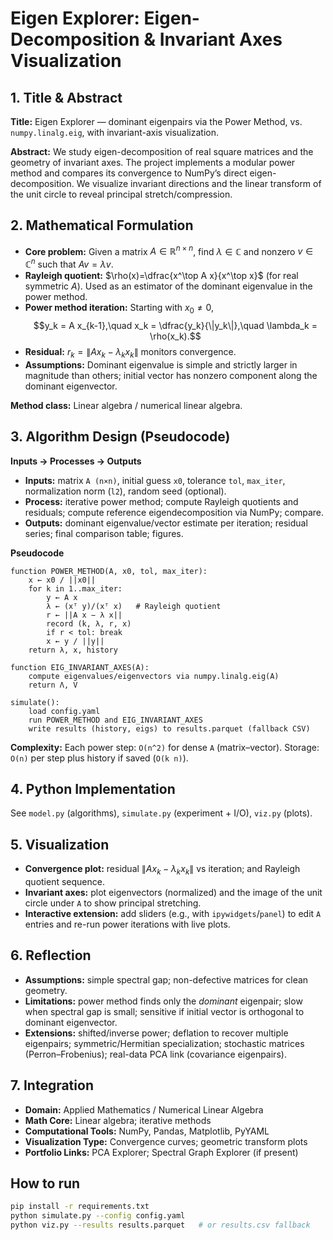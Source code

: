 # Eigen Explorer: Eigen-Decomposition & Invariant Axes Visualization

## 1. Title & Abstract
**Title:** Eigen Explorer — dominant eigenpairs via the Power Method, vs. `numpy.linalg.eig`, with invariant-axis visualization.

**Abstract:** We study eigen-decomposition of real square matrices and the geometry of invariant axes. The project implements a modular power method and compares its convergence to NumPy’s direct eigen-decomposition. We visualize invariant directions and the linear transform of the unit circle to reveal principal stretch/compression.

## 2. Mathematical Formulation
- **Core problem:** Given a matrix $A\in\mathbb{R}^{n\times n}$, find $\lambda\in\mathbb{C}$ and nonzero $v\in\mathbb{C}^n$ such that $A v = \lambda v$.
- **Rayleigh quotient:** $\rho(x)=\dfrac{x^\top A x}{x^\top x}$ (for real symmetric $A$). Used as an estimator of the dominant eigenvalue in the power method.
- **Power method iteration:** Starting with $x_0\neq 0$,
  $$y_k = A x_{k-1},\quad x_k = \dfrac{y_k}{\|y_k\|},\quad \lambda_k = \rho(x_k).$$
- **Residual:** $r_k = \|A x_k - \lambda_k x_k\|$ monitors convergence.
- **Assumptions:** Dominant eigenvalue is simple and strictly larger in magnitude than others; initial vector has nonzero component along the dominant eigenvector.

**Method class:** Linear algebra / numerical linear algebra.

## 3. Algorithm Design (Pseudocode)

**Inputs → Processes → Outputs**

- **Inputs:** matrix `A (n×n)`, initial guess `x0`, tolerance `tol`, `max_iter`, normalization norm (`l2`), random seed (optional).
- **Process:** iterative power method; compute Rayleigh quotients and residuals; compute reference eigendecomposition via NumPy; compare.
- **Outputs:** dominant eigenvalue/vector estimate per iteration; residual series; final comparison table; figures.

**Pseudocode**
```
function POWER_METHOD(A, x0, tol, max_iter):
    x ← x0 / ||x0||
    for k in 1..max_iter:
        y ← A x
        λ ← (xᵀ y)/(xᵀ x)   # Rayleigh quotient
        r ← ||A x − λ x||
        record (k, λ, r, x)
        if r < tol: break
        x ← y / ||y||
    return λ, x, history

function EIG_INVARIANT_AXES(A):
    compute eigenvalues/eigenvectors via numpy.linalg.eig(A)
    return Λ, V

simulate():
    load config.yaml
    run POWER_METHOD and EIG_INVARIANT_AXES
    write results (history, eigs) to results.parquet (fallback CSV)
```

**Complexity:** Each power step: `O(n^2)` for dense `A` (matrix–vector). Storage: `O(n)` per step plus history if saved (`O(k n)`).

## 4. Python Implementation

See `model.py` (algorithms), `simulate.py` (experiment + I/O), `viz.py` (plots).

## 5. Visualization
- **Convergence plot:** residual $\|A x_k - \lambda_k x_k\|$ vs iteration; and Rayleigh quotient sequence.
- **Invariant axes:** plot eigenvectors (normalized) and the image of the unit circle under `A` to show principal stretching.
- **Interactive extension:** add sliders (e.g., with `ipywidgets`/`panel`) to edit `A` entries and re-run power iterations with live plots.

## 6. Reflection
- **Assumptions:** simple spectral gap; non-defective matrices for clean geometry.
- **Limitations:** power method finds only the *dominant* eigenpair; slow when spectral gap is small; sensitive if initial vector is orthogonal to dominant eigenvector.
- **Extensions:** shifted/inverse power; deflation to recover multiple eigenpairs; symmetric/Hermitian specialization; stochastic matrices (Perron–Frobenius); real-data PCA link (covariance eigenpairs).

## 7. Integration
- **Domain:** Applied Mathematics / Numerical Linear Algebra
- **Math Core:** Linear algebra; iterative methods
- **Computational Tools:** NumPy, Pandas, Matplotlib, PyYAML
- **Visualization Type:** Convergence curves; geometric transform plots
- **Portfolio Links:** PCA Explorer; Spectral Graph Explorer (if present)

## How to run
```bash
pip install -r requirements.txt
python simulate.py --config config.yaml
python viz.py --results results.parquet   # or results.csv fallback
```